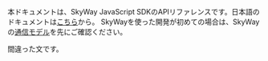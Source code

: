 本ドキュメントは、SkyWay JavaScript SDKのAPIリファレンスです。日本語のドキュメントは[こちら](peer.md)から。
SkyWayを使った開発が初めての場合は、SkyWayの[通信モデル](https://webrtc.ecl.ntt.com/communication-model.html)を先にご確認ください。

間違った文です。